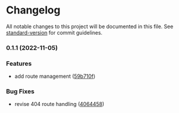 # Changelog

All notable changes to this project will be documented in this file. See [standard-version](https://github.com/conventional-changelog/standard-version) for commit guidelines.

### 0.1.1 (2022-11-05)


### Features

* add route management ([59b710f](https://github.com/PatrickCuentas/vite-react-chakra-starter/commit/59b710f372cf6636502c7a9e335d423f57b99d60))


### Bug Fixes

* revise 404 route handling ([4064458](https://github.com/PatrickCuentas/vite-react-chakra-starter/commit/4064458d7d2e6aeda8e095bf15283b5e1d582689))
